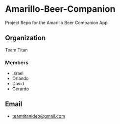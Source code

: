 # Amarillo-Beer-Companion
Project Repo for the Amarillo Beer Companion App

## Organization
Team Titan

### Members
- Israel
- Orlando
- David
- Gerardo

## Email
- teamtitanideo@gmail.com